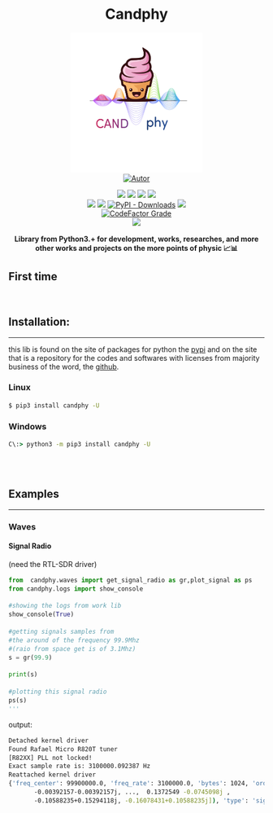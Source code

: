 
<h1 align='center'>Candphy</h1>
<p align='center'>
<img height='275px' width='260px' src='https://raw.githubusercontent.com/perseu912/candphy/main/img/Candphy.png' style='height:450; witdh:200'>
 <br/>
<a href="https://github.com/perseu912"><img title="Autor" src="https://img.shields.io/badge/Autor-reinan_br-blue.svg?style=for-the-badge&logo=twitter"></a>
<br/>
<p align='center'>
<!-- github dados -->
<a href='https://python.org'><img src='https://img.shields.io/github/pipenv/locked/python-version/perseu912/candphy'></a>
<a href='#'><img src='https://img.shields.io/github/languages/code-size/perseu912/candphy'></a>
<a href='#'><img src='https://img.shields.io/github/commit-activity/w/perseu912/candphy'></a>
<a href='#'><img src='https://img.shields.io/github/last-commit/perseu912/candphy'></a>
<br/>
<!-- sites de pacotes -->
<a href='https://pypi.org/project/qfunction/'><img src='https://img.shields.io/pypi/v/candphy'></a>
<a href='#'><img src='https://img.shields.io/pypi/wheel/candphy'></a>
<a href='#'><img alt="PyPI - Downloads" src="https://img.shields.io/pypi/dd/candphy"></a>
<a href='#'><img src='https://img.shields.io/pypi/implementation/candphy'></a>
<br/>
<!-- outros premios e analises -->
<a href='#'><img alt="CodeFactor Grade" src="https://img.shields.io/codefactor/grade/github/perseu912/candphy?logo=codefactor">
</a>
<!-- redes sociais -->
<br/>
<a href='https://instagram.com/gpftc_ifsertao/'><img src='https://shields.io/badge/insta-gpftc_ifsertao-violet?logo=instagram&style=flat'></a>
</p>
</p>
<p align='center'> <b>Library from Python3.+ for development,  works, researches, and more other works and projects on the more points of physic  📈📊</b></p>

## First time
<br/>

## Installation:
<hr/>

this lib is found on the site of packages for python the <a href='https://pypi.org'>pypi</a> and on the site that is a repository for the codes and softwares with licenses from majority business of the word, the <a href='https://github.com'>github</a>.
### Linux
```bash
$ pip3 install candphy -U
```
### Windows
```cmd
C\:> python3 -m pip3 install candphy -U
```
<br/><br/>
##  Examples
<hr/>

### Waves

#### Signal Radio 
(need the RTL-SDR driver)

```py
from  candphy.waves import get_signal_radio as gr,plot_signal as ps
from candphy.logs import show_console 

#showing the logs from work lib
show_console(True)

#getting signals samples from 
#the around of the frequency 99.9Mhz
#(raio from space get is of 3.1Mhz)
s = gr(99.9)

print(s)

#plotting this signal radio
ps(s)
'''

```
output:
```sh
Detached kernel driver
Found Rafael Micro R820T tuner
[R82XX] PLL not locked!
Exact sample rate is: 3100000.092387 Hz
Reattached kernel driver
{'freq_center': 99900000.0, 'freq_rate': 3100000.0, 'bytes': 1024, 'order': 1000000.0, 'size_signal': 262144, 'samples': array([-0.00392157-0.00392157j, -0.00392157-0.00392157j,
       -0.00392157-0.00392157j, ...,  0.1372549 -0.0745098j ,
       -0.10588235+0.15294118j, -0.16078431+0.10588235j]), 'type': 'signal_radio'}
    
```